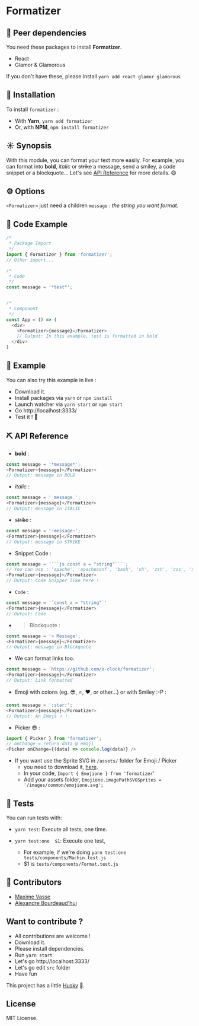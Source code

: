 # Formatizer

## :muscle: Peer dependencies
You need these packages to install **Formatizer**.
  * React
  * Glamor & Glamorous

If you don't have these, please install `yarn add react glamor glamorous`


## :rocket: Installation
To install `formatizer` :
  * With **Yarn**, `yarn add formatizer`
  * Or, with **NPM**, `npm install formatizer`


## :sunny: Synopsis
With this module, you can format your text more easily. For example, you can format into **bold**, _italic_ or ~~strike~~ a message, send a smiley, a code snippet or a blockquote... Let's see [API Reference](https://github.com/O-clock/formatizer#pick-api-reference) for more details. :smile:


## :gear: Options
`<Formatizer>` just need a children `message` : _the string you want format._


## :eyes: Code Example
```js
/*
 * Package Import
 */
import { Formatizer } from 'formatizer';
// Other import...

/*
 * Code
 */
const message = '*test*';


/*
 * Component
 */
const App = () => (
  <div>
    <Formatizer>{message}</Formatizer>
    // Output: In this example, test is formatted in bold
  </div>
)
```


## :eyes: Example

You can also try this example in live :
  * Download it.
  * Install packages via `yarn` or `npm install`
  * Launch watcher via `yarn start` or `npm start`
  * Go http://localhost:3333/
  * Test it ! :tada:


## :pick: API Reference

* **bold** :   
```js
const message = '*message*';
<Formatizer>{message}</Formatizer>
// Output: message in BOLD
```

* _italic_ :   
```js
const message = '_message_';
<Formatizer>{message}</Formatizer>
// Output: message in ITALIC
```

* ~~strike~~ :   
```js
const message = '~message~';
<Formatizer>{message}</Formatizer>
// Output: message in STRIKE
```

* Snippet Code :
```js
const message = '```js const a = "string"```';   
// You can use : 'apache', 'apacheconf', 'bash', 'sh', 'zsh', 'css', 'xml', 'html', 'xhtml', 'rss', 'atom', 'xjb', 'xsd', 'xsl', 'plist', 'ini', 'json', 'javascript', 'js', 'jsx', 'less', 'markdown', 'md', 'mkdown', 'mkd', 'php', 'scss', 'sql', 'stylus', 'styl' or 'twig',
<Formatizer>{message}</Formatizer>
// Output: Code Snipper like here !
```

* `Code` :
```js
const message = '`const a = "string"`'
<Formatizer>{message}</Formatizer>
// Output: Code
```

* > Blockquote :   
```js
const message = '> Message';
<Formatizer>{message}</Formatizer>
// Output: message in Blockquote
```

* We can format links too.
```js
const message = 'https://github.com/o-clock/formatizer';
<Formatizer>{message}</Formatizer>
// Output: Link formatted
```

* Emoji with colons (eg. :sunglasses:, :star:, :heart:, or other...) or with Smiley :-P :
```js
const message = ':star:';
<Formatizer>{message}</Formatizer>
// Output: An Emoji ⭐️ !
```

* Picker :sunglasses: :
```js
import { Picker } from 'formatizer';
// onChange = return data @ emoji
<Picker onChange={(data) => console.log(data)} />
```

* If you want use the Sprite SVG in `/assets/` folder for Emoji / Picker
  + you need to download it, [here](https://github.com/emojione/emojione/blob/2.2.7/assets/sprites/emojione.sprites.svg).
  + In your code, `Import { Emojione } from 'formatizer`'
  + Add your assets folder, `Emojione.imagePathSVGSprites = '/images/common/emojione.svg';`


## :construction: Tests
You can run tests with:

  * `yarn test`: Execute all tests, one time.

  * `yarn test:one  $1`: Execute one test,
    * For example, if we're doing `yarn test:one tests/components/Machin.test.js`
    * $1 is `tests/components/Format.test.js`


## :busts_in_silhouette: Contributors
* [Maxime Vasse](https://github.com/webdif)
* [Alexandre Bourdeaud'hui](https://github.com/alexandrebourdeaudhui)


## Want to contribute ?
 * All contributions are welcome !
  * Download it.
  * Please install dependencies.
  * Run `yarn start`
  * Let's go http://localhost:3333/
  * Let's go edit `src` folder
  * Have fun


This project has a little [Husky](https://github.com/typicode/husky) :dog:.


## License

MIT License.
